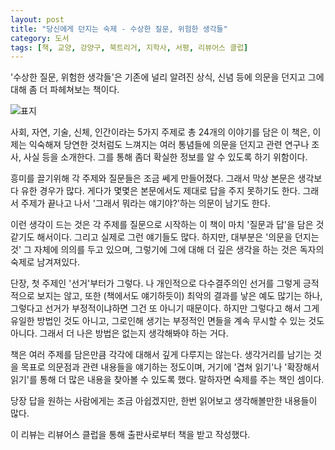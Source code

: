 ```yaml
---
layout: post
title: "당신에게 던지는 숙제 - 수상한 질문, 위험한 생각들"
category: 도서
tags: [책, 교양, 강양구, 북트리거, 지학사, 서평, 리뷰어스 클럽]
---
```


'수상한 질문, 위험한 생각들'은
기존에 널리 알려진 상식, 신념 등에 의문을 던지고
그에대해 좀 더 파헤쳐보는 책이다.

![표지](https://lh3.googleusercontent.com/W0B3fqWRHOiy1MXgNKu5gVKEE9pcm0w65Ls-bdnCNXJVFoa2Od1wnSdNE9oDd4lLY47ZmNJTsNyLEw=s480)

사회, 자연, 기술, 신체, 인간이라는 5가지 주제로
총 24개의 이야기를 담은 이 책은,
이제는 익숙해져 당연한 것처럼도 느껴지는 여러 통념들에 의문을 던지고
관련 연구나 조사, 사실 등을 소개한다.
그를 통해 좀더 확실한 정보를 알 수 있도록 하기 위함이다.

흥미를 끌기위해 각 주제와 질문들은 조금 쎄게 만들어졌다.
그래서 막상 본문은 생각보다 유한 경우가 많다.
게다가 몇몇은 본문에서도 제대로 답을 주지 못하기도 한다.
그래서 주제가 끝나고 나서 '그래서 뭐라는 얘기야?'하는 의문이 남기도 한다.

이런 생각이 드는 것은
각 주제를 질문으로 시작하는 이 책이
마치 '질문과 답'을 담은 것 같기도 해서이다.
그리고 실제로 그런 얘기들도 많다.
하지만, 대부분은 '의문을 던지는 것' 그 자체에 의의를 두고 있으며,
그렇기에 그에 대해 더 깊은 생각을 하는 것은 독자의 숙제로 남겨져있다.

단장, 첫 주제인 '선거'부터가 그렇다.
나 개인적으로 다수결주의인 선거를 그렇게 긍적적으로 보지는 않고,
또한 (책에서도 얘기하듯이) 최악의 결과를 낳은 예도 많기는 하나,
그렇다고 선거가 부정적이냐하면 그건 또 아니기 때문이다.
하지만 그렇다고 해서 그게 유일한 방법인 것도 아니고,
그로인해 생기는 부정적인 면들을 계속 무시할 수 있는 것도 아니다.
그래서 더 나은 방법은 없는지 생각해봐야 하는 거다.

책은 여러 주제를 담은만큼 각각에 대해서 깊게 다루지는 않는다.
생각거리를 남기는 것을 목표로 의문점과 관련 내용들을 얘기하는 정도이며,
거기에 '겹쳐 읽기'나 '확장해서 읽기'를 통해 더 많은 내용을 찾아볼 수 있도록 했다.
말하자면 숙제를 주는 책인 셈이다.

당장 답을 원하는 사람에게는 조금 아쉽겠지만,
한번 읽어보고 생각해볼만한 내용들이 많다.



<div class="im im-info">
이 리뷰는 리뷰어스 클럽을 통해 출판사로부터 책을 받고 작성했다.
</div>
